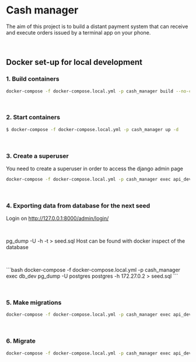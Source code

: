 # Cash manager

The aim of this project is to build a distant payment system that can receive and execute orders issued by
a terminal app on your phone.
<p>&nbsp;</p>

## <strong>Docker set-up for local development</strong>
### 1. Build containers
```bash
docker-compose -f docker-compose.local.yml -p cash_manager build --no-cache
```
<p>&nbsp;</p>

### 2. Start containers
```bash
$ docker-compose -f docker-compose.local.yml -p cash_manager up -d
```
<p>&nbsp;</p>

### 3. Create a superuser
You need to create a superuser in order to access the django admin page
```bash
docker-compose -f docker-compose.local.yml -p cash_manager exec api_dev python manage.py createsuperuser
```
<p>&nbsp;</p>

### 4. Exporting data from database for the next seed
Login on http://127.0.0.1:8000/admin/login/
<p>&nbsp;</p>
pg_dump -U <db_username> <db_name> -h <host> -t <table_name> > seed.sql
Host can be found with docker inspect <the_container_id> of the database
<p>&nbsp;</p>
```bash
docker-compose -f docker-compose.local.yml -p cash_manager exec db_dev pg_dump -U postgres postgres -h 172.27.0.2 > seed.sql
```
<p>&nbsp;</p>

### 5. Make migrations
```bash
docker-compose -f docker-compose.local.yml -p cash_manager exec api_dev python manage.py makemigrations
```
<p>&nbsp;</p>

### 6. Migrate
```bash
docker-compose -f docker-compose.local.yml -p cash_manager exec api_dev python manage.py migrate
```
<p>&nbsp;</p>
